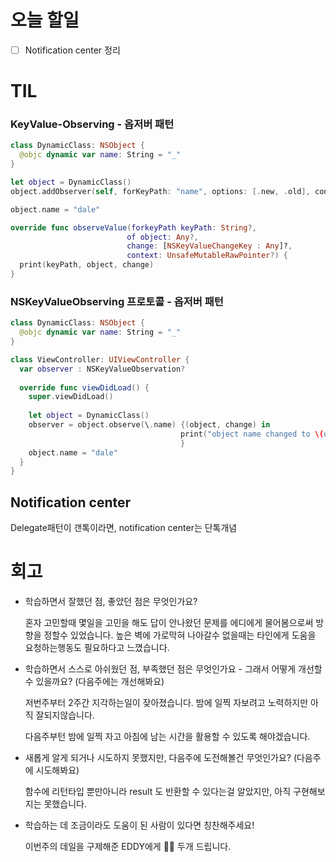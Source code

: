# 오늘 할일

- [ ] Notification center 정리



# TIL

### KeyValue-Observing  - 옵저버 패턴

```swift
class DynamicClass: NSObject {
  @objc dynamic var name: String = "_"
}

let object = DynamicClass()
object.addObserver(self, forKeyPath: "name", options: [.new, .old], context: nil)

object.name = "dale"

override func observeValue(forkeyPath keyPath: String?,
                          of object: Any?,
                          change: [NSKeyValueChangeKey : Any]?,
                          context: UnsafeMutableRawPointer?) {
  print(keyPath, object, change)
}
```

### NSKeyValueObserving 프로토콜 - 옵저버 패턴

```swift
class DynamicClass: NSObject {
  @objc dynamic var name: String = "_"
}

class ViewController: UIViewController {
  var observer : NSKeyValueObservation?
  
  override func viewDidLoad() {
    super.viewDidLoad()
    
    let object = DynamicClass()
    observer = object.observe(\.name) {(object, change) in
                                      print("object name changed to \(object.name)")
                                      }
    object.name = "dale"
  }
}

```

## Notification center

Delegate패턴이 갠톡이라면, notification center는 단톡개념





# 회고

- 학습하면서 잘했던 점, 좋았던 점은 무엇인가요?

  혼자 고민할때 몇일을 고민을 해도 답이 안나왔던 문제를 에디에게 물어봄으로써 방향을 정할수 있었습니다. 높은 벽에 가로막혀 나아갈수 없을때는 타인에게 도움을 요청하는행동도 필요하다고 느꼈습니다.

- 학습하면서 스스로 아쉬웠던 점, 부족했던 점은 무엇인가요 - 그래서 어떻게 개선할 수 있을까요? (다음주에는 개선해봐요)

  저번주부터 2주간 지각하는일이 잦아졌습니다. 밤에 일찍 자보려고 노력하지만 아직 잘되지않습니다.

  다음주부턴 밤에 일찍 자고 아침에 남는 시간을 활용할 수 있도록 해야겠습니다.

- 새롭게 알게 되거나 시도하지 못했지만, 다음주에 도전해볼건 무엇인가요? (다음주에 시도해봐요)

  함수에 리턴타입 뿐만아니라 result 도 반환할 수 있다는걸 알았지만, 아직 구현해보지는 못했습니다.

- 학습하는 데 조금이라도 도움이 된 사람이 있다면 칭찬해주세요! 

  이번주의 데일을 구제해준 EDDY에게 💋💋  두개 드립니다.


